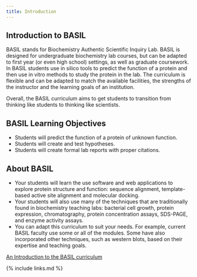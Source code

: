 ```yaml
---
title: Introduction
---
```

## Introduction to BASIL

BASIL stands for Biochemistry Authentic Scientific Inquiry Lab. BASIL is designed for undergraduate biochemistry lab courses, but can be adapted to first year (or even high school) settings, as well as graduate coursework.  In BASIL students use in silico tools to predict the function of a protein and then use in vitro methods to study the protein in the lab. The curriculum is flexible and can be adapted to match the available facilities, the strengths of the instructor and the learning goals of an institution.

Overall, the BASIL curriculum aims to get students to transition from thinking like students to thinking like scientists.  

## BASIL Learning Objectives
- Students will predict the function of a protein of unknown function.
- Students will create and test hypotheses.
- Students will create formal lab reports with proper citations.


## About BASIL
- Your students will learn the use software and web applications to explore protein structure and function: sequence alignment, template-based active site alignment and molecular docking.
- Your students will also use many of the techniques that are traditionally found in biochemistry teaching labs: bacterial cell growth, protein expression, chromatography, protein concentration assays, SDS-PAGE, and enzyme activity assays.
- You can adapt this curriculum to suit your needs. For example, current BASIL faculty use some or all of the modules. Some have also incorporated other techniques, such as western blots, based on their expertise and teaching goals.

[An Introduction to the BASIL curriculum](https://docs.google.com/document/d/1JtFocXFHc_reJb241yr7vBCSph9dgnj14IGJj8lHDW0/edit?usp=sharing)

{% include links.md %}
